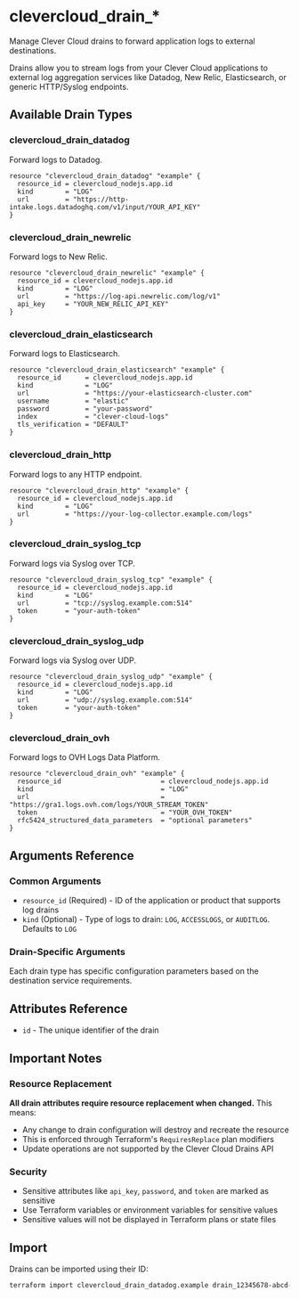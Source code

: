 # clevercloud_drain_*

Manage Clever Cloud drains to forward application logs to external destinations.

Drains allow you to stream logs from your Clever Cloud applications to external log aggregation services like Datadog, New Relic, Elasticsearch, or generic HTTP/Syslog endpoints.

## Available Drain Types

### clevercloud_drain_datadog

Forward logs to Datadog.

```hcl
resource "clevercloud_drain_datadog" "example" {
  resource_id = clevercloud_nodejs.app.id
  kind        = "LOG"
  url         = "https://http-intake.logs.datadoghq.com/v1/input/YOUR_API_KEY"
}
```

### clevercloud_drain_newrelic

Forward logs to New Relic.

```hcl
resource "clevercloud_drain_newrelic" "example" {
  resource_id = clevercloud_nodejs.app.id
  kind        = "LOG"
  url         = "https://log-api.newrelic.com/log/v1"
  api_key     = "YOUR_NEW_RELIC_API_KEY"
}
```

### clevercloud_drain_elasticsearch

Forward logs to Elasticsearch.

```hcl
resource "clevercloud_drain_elasticsearch" "example" {
  resource_id      = clevercloud_nodejs.app.id
  kind             = "LOG"
  url              = "https://your-elasticsearch-cluster.com"
  username         = "elastic"
  password         = "your-password"
  index            = "clever-cloud-logs"
  tls_verification = "DEFAULT"
}
```

### clevercloud_drain_http

Forward logs to any HTTP endpoint.

```hcl
resource "clevercloud_drain_http" "example" {
  resource_id = clevercloud_nodejs.app.id
  kind        = "LOG"
  url         = "https://your-log-collector.example.com/logs"
}
```

### clevercloud_drain_syslog_tcp

Forward logs via Syslog over TCP.

```hcl
resource "clevercloud_drain_syslog_tcp" "example" {
  resource_id = clevercloud_nodejs.app.id
  kind        = "LOG"
  url         = "tcp://syslog.example.com:514"
  token       = "your-auth-token"
}
```

### clevercloud_drain_syslog_udp

Forward logs via Syslog over UDP.

```hcl
resource "clevercloud_drain_syslog_udp" "example" {
  resource_id = clevercloud_nodejs.app.id
  kind        = "LOG"
  url         = "udp://syslog.example.com:514"
  token       = "your-auth-token"
}
```

### clevercloud_drain_ovh

Forward logs to OVH Logs Data Platform.

```hcl
resource "clevercloud_drain_ovh" "example" {
  resource_id                         = clevercloud_nodejs.app.id
  kind                                = "LOG"
  url                                 = "https://gra1.logs.ovh.com/logs/YOUR_STREAM_TOKEN"
  token                               = "YOUR_OVH_TOKEN"
  rfc5424_structured_data_parameters  = "optional parameters"
}
```

## Arguments Reference

### Common Arguments

- `resource_id` (Required) - ID of the application or product that supports log drains
- `kind` (Optional) - Type of logs to drain: `LOG`, `ACCESSLOGS`, or `AUDITLOG`. Defaults to `LOG`

### Drain-Specific Arguments

Each drain type has specific configuration parameters based on the destination service requirements.

## Attributes Reference

- `id` - The unique identifier of the drain

## Important Notes

### Resource Replacement
**All drain attributes require resource replacement when changed.** This means:
- Any change to drain configuration will destroy and recreate the resource
- This is enforced through Terraform's `RequiresReplace` plan modifiers
- Update operations are not supported by the Clever Cloud Drains API

### Security
- Sensitive attributes like `api_key`, `password`, and `token` are marked as sensitive
- Use Terraform variables or environment variables for sensitive values
- Sensitive values will not be displayed in Terraform plans or state files

## Import

Drains can be imported using their ID:

```bash
terraform import clevercloud_drain_datadog.example drain_12345678-abcd-1234-5678-123456789abc
```